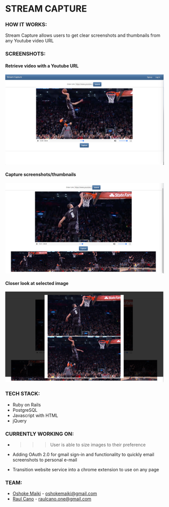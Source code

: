 # STREAM CAPTURE

### HOW IT WORKS:

Stream Capture allows users to get clear screenshots and thumbnails from any Youtube video URL

### SCREENSHOTS:

#### Retrieve video with a Youtube URL

![Screenshots](/public/urlpic.png?raw=true "URL pic")

#### Capture screenshots/thumbnails

![Screenshots](/public/streamcapture.png?raw=true "Stream Capture")

#### Closer look at selected image

![Screenshots](/public/overlay.png?raw=true "Overlay")



### TECH STACK:

* Ruby on Rails
* PostgreSQL
* Javascript with HTML <canvas>
* jQuery


### CURRENTLY WORKING ON:


* >>> User is able to size images to their preference

*  Adding OAuth 2.0 for gmail sign-in and functionality to quickly email screenshots to personal e-mail


* Transition website service into a chrome extension to use on any page


### TEAM:

* [Oshoke Maiki](https://github.com/omaiki) - oshokemaiki@gmail.com
* [Raul Cano](https://github.com/RMC1) - raulcano.one@gmail.com
